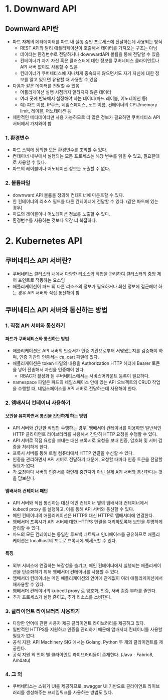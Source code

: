 # 1. Downward API

## Downward API란
- 파드 자체의 메타데이터를 파드 내 실행 중인 프로세스에 전달하는데 사용되는 방식
  - REST API와 달리 애플리케이션이 호출해서 데이터를 가져오는 구조는 아님
  - 데이터는 환경변수로 전달하거나 downwardAPI 볼륨을 통해 전달할 수 있음
  - 컨테이너가 자기 자신 혹은 클러스터에 대한 정보를 쿠버네티스 클라이언트나 API 서버 없이도 사용할 수 있음
  - 컨테이너가 쿠버네티스에 지나치게 종속되지 않으면서도 자기 자신에 대한 정보를 알고 있으면 유용할 때 사용할 수 있음
- 다음과 같은 데이터를 전달할 수 있음
  - 어플리케이션 실행 시점까지 알려지지 않은 데이터
  - 여러 곳에 반복해서 설정해야 하는 데이터(파드 레이블, 어노테이션 등)
  - 예) 파드 이름, IP주소, 네임스페이스, 노드 이름, 컨테이너의 CPU/memory limit, 레이블, 어노테이션 등
- 제한적인 메타데이터만 사용 가능하므로 더 많은 정보가 필요하면 쿠버네티스 API 서버에서 가져와야 함

  
### 1. 환경변수
- 파드 스펙에 정의한 모든 환경변수를 조회할 수 있다.
- 컨테이너 내부에서 실행되는 모든 프로세스는 해당 변수를 읽을 수 있고, 필요한대로 사용할 수 있다.
- 파드의 레이블이나 어노테이션 정보는 노출할 수 없다.

### 2. 볼륨파일
- downward API 볼륨을 정의해 컨테이너에 마운트할 수 있다.
- 한 컨테이너의 리소스 필드를 다른 컨테이너에 전달할 수 있다. (같은 파드에 있는 경우)
- 파드의 레이블이나 어노테이션 정보를 노출할 수 있다.
- 환경변수를 사용하는 것보다 약간 더 복잡하다.

# 2. Kubernetes API

## 쿠버네티스 API 서버란?
- 쿠버네티스 클러스터 내에서 다양한 리소스와 작업을 관리하여 클러스터의 중앙 제어 포인트로 작동하는 요소임
- 애플리케이션이 파드 외 다른 리소스의 정보가 필요하거나 최신 정보에 접근해야 하는 경우 API 서버와 직접 통신해야 함

## 쿠버네티스 API 서버와 통신하는 방법

### 1. 직접 API 서버와 통신하기
#### 파드가 쿠버네티스와 통신하는 방법
- 애플리케이션은 API 서버의 인증서가 인증 기관으로부터 서명됐는지를 검증해야 하며, 인증 기관의 인증서는 ca, cart 파일에 있다.
- 애플리케이션은 token 파일의 내용을 Authorization HTTP 헤더에 Bearer 토큰을 넣어 전송해서 자신을 인증해야 한다.
  - RBAC가 활성화 된 쿠버네티스에서는 서비스어카운트 등록이 필요하다.
- namespace 파일은 파드의 네임스페이스 안에 있는 API 오브젝트의 CRUD 작업을 수행할 때, 네임스페이스를 API 서버로 전달하는데 사용해야 한다.

### 2. 앰배서더 컨테이너 사용하기
#### 보안을 유지하면서 통신을 간단하게 하는 방법
- API 서버와 간단한 작업만 수행하는 경우, 앰배서더 컨테이너를 이용하면 일반적인 HTTP 클라이언트 라이브러리를 사용해서 간단히 HTTP 요청을 수행할 수 있다.
- API 서버로 직접 요청을 보내는 대신 프록시로 요청을 보내 인증, 암호화 및 서버 검증을 처리하게 한다.
- 프록시 서버를 통해 로컬 컴퓨터에서 HTTP 연결을 수신할 수 있다.
- 인증을 관리하면서 API 서버로 전달하기 때문에, 요청할 때마다 인증 토큰을 전달할 필요가 없다.
- 각 요청마다 서버의 인증서를 확인해 중간자가 아닌 실제 API 서버와 통신한다는 것을 담보한다.

#### 앰배서더 컨테이너 패턴
- API 서버와 직접 통신하는 대신 메인 컨테이너 옆의 앰배서더 컨테이너에서 kubectl proxy 를 실행하고, 이를 통해 API 서버와 통신할 수 있다.
- 메인 컨테이너의 애플리케이션은 HTTPS 대신 HTTP로 앰배서더에 연결한다.
- 앰배서더 프록시가 API 서버에 대한 HTTPS 연결을 처리하도록해 보안을 투명하게 관리할 수 있다.
- 파드의 모든 컨테이너는 동일한 루프백 네트워크 인터페이스를 공유하므로 애플리케이션은 localhost의 포트로 프록시에 액세스할 수 있다.
#### 특징
- 외부 서비스에 연결하는 복잡성을 숨기고, 메인 컨테이너에서 실행되는 애플리케이션을 단순화하기 위해 앰배서더 컨테이너를 사용할 수 있다.
- 앰배서더 컨테이너는 메인 애플리케이션의 언어에 관계없이 여러 애플리케이션에서 재사용할 수 있다.
- 앰배서더 컨테이너의 kubectl proxy 로 암호화, 인증, 서버 검증 부하를 줄인다.
- 추가 프로세스가 실행 중이고, 추가 리소스를 소비한다.

### 3. 클라이언트 라이브러리 사용하기
- 다양한 언어에 관한 사용자 제공 클라이언트 라이브러리를 제공하고 있다.
- 일반적인 HTTPS를 지원하고 인증을 관리하기 때문에 앰배서더 컨테이너를 사용할 필요가 없다.
- 공식 지원: API Machinery SIG 에서는 Golang, Python 두 개의 클라이언트를 제공한다.
- 공식 지원 외 언어 별 클라이언트 라이브러리들이 존재한다. (Java - Fabric8, Amdatu)
  
### 4. 그 외
- 쿠버네티스는 스웨거 UI를 제공하므로, swagger UI 기반으로 클라이언트 라이브러리를 생성해주는 프레임워크를 사용하는 방법도 있다.
